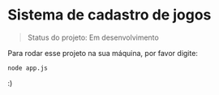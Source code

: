<h1>Sistema de cadastro de jogos</h1>

> Status do projeto: Em desenvolvimento

Para rodar esse projeto na sua máquina, por favor digite:

```
node app.js

```

:)